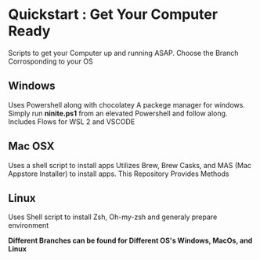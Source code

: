 # Quickstart : Get Your Computer Ready
Scripts to get your Computer up and running ASAP.
Choose the Branch Corrosponding to your OS

## Windows
Uses Powershell along with chocolatey A packege manager for windows.
Simply run **ninite.ps1** from an elevated Powershell and follow along. 
Includes Flows for WSL 2 and VSCODE

## Mac OSX
Uses a shell script to install apps
Utilizes Brew, Brew Casks, and MAS (Mac Appstore Installer) to install apps. 
This Repository Provides Methods 

## Linux 
Uses Shell script to install Zsh, Oh-my-zsh and generaly prepare environment

**Different Branches can be found for Different OS's Windows, MacOs, and Linux**
